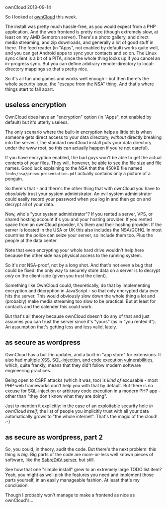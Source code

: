 ownCloud
2013-09-14

So I looked at [ownCloud](http://owncloud.org/) this week.

The install was pretty much hassle-free, as you would expect from a PHP
application. And the web frontend is pretty nice (though extremely slow, at
least on my AMD Sempron server). There's a photo gallery, and direct media
streaming, and zip downloads, and generally a lot of good stuff in there. The
feed reader (in "Apps", not enabled by default) works quite well, and you can
get Android apps to sync your contacts and so on. The Linux sync client is a
bit of a PITA, since the whole thing locks up if you cancel an in-progress
sync. But you can define arbitrary remote-directory to local-directory mappings so
that's pretty nice.

So it's all fun and games and works well enough - but then there's the whole
security issue, the "escape from the NSA" thing. And that's where things start
to fall apart.

## useless encryption

OwnCloud does have an "encryption" option (in "Apps", not enabled by default)
but it's utterly useless.

The only scenario where the built-in encryption helps a little bit is when
someone gets direct access to your data directory, *without* directly breaking
into the server. (The standard ownCloud install puts your data directory
under the www root, so this can actually happen if you're not careful).

If you have encryption enabled, the bad guys won't be able to get the actual
contents of your files. They will, however, be able to see the file size
and file names. Good luck explaining to the NSA that the 450KB file named
`leaks/nsa/prism-presentation.pdf` actually contains only a picture of
a penguin.

So there's that - and there's the other thing that with ownCloud you have to
*absolutely* trust your system administrator. An evil system administrator
could easily record your password when you log in and then go on and decrypt
all of your data.

Now, who's "your system administrator"? If you rented a server, VPS, or
shared hosting account it's you and your hosting provider. If you rented
space from an ownCloud provider, it's them and their hosting provider.
If the server is located in the USA or UK this also includes the NSA/GCHQ. In
most countries the police can seize your server, so include them too. Plus the
people at the data center.

Note that even encrypting your whole hard drive wouldn't help here
because the other side has physical access to the running system.

So it's *not* NSA-proof, not by a long shot. And that's not even a bug
that could be fixed: the only way to securely store data on a server
is to decrypt *only* on the client-side (given you trust the client).

Something like OwnCloud could, theoretically, do that by implementing encryption
and decryption in JavaScript - so that only encrypted data ever hits the server.
This would obviously slow down the whole thing a lot and (probably) make
media streaming too slow to be practical. But at least for contacts and the
calender this could work.

But that's all theory because ownCloud doesn't do any of that and just assumes
you can trust the server since it's "yours" (as in "you rented it"). An
assumption that's getting less and less valid, lately.

## as secure as wordpress

OwnCloud has a built-in updater, and a built-in "app store" for extensions.  It
also had [multiple XSS, SQL-injection, and code execution
vulnerabilities](http://owncloud.org/about/security/advisories/), which, quite
frankly, means that they did't follow modern software engineering practices.

Being open to CSRF attacks (which it was, too) is *kind of* excusable - most
PHP web frameworks don't help you with that by default. But there is no excuse
for SQL-injection or arbitrary code execution in a modern PHP app - other than
"they don't know what they are doing".

Just to mention it explicitly: in the case of an exploitable security hole *in
ownCloud itself*, the list of people you implicitly trust with all your data
automatically grows to "the whole internet". That's the magic of the cloud! :-)

## as secure as wordpress, part 2

So, you could, in theory, audit the code. But there's the next problem: this
thing is *big*. Big parts of the code are more-or-less well known pieces of software,
like the [SabreDAV server](https://en.wikipedia.org/wiki/SabreDAV), but still.

See how that one "simple install" grew to an extremely large TODO list item?
Yeah, you might as well pick the features you need and implement those parts
yourself, in an easily manageable fashion. At least that's my conclusion.

Though I probably won't manage to make a frontend as nice as ownCloud's...

